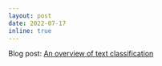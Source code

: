 ```yaml
---
layout: post
date: 2022-07-17
inline: true
---
```


Blog post: [An overview of text classification](https://virgool.io/@shenasa/fast-text-classification-dnsbukymjhl3)
